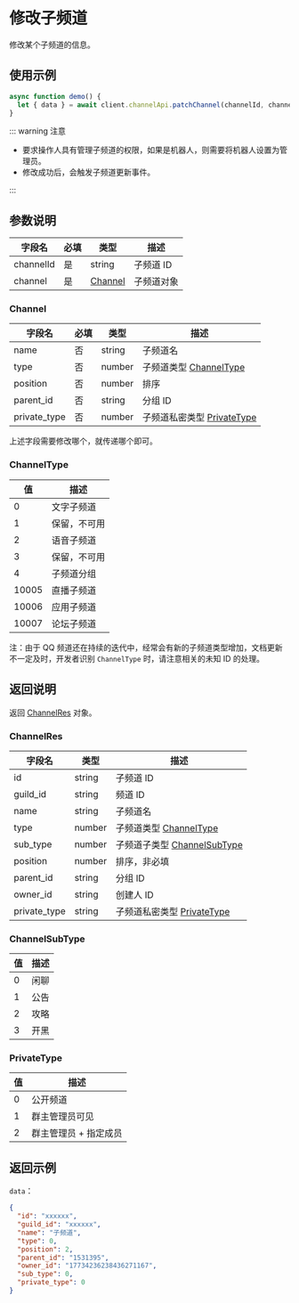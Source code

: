 # 修改子频道 <Badge text="v1.0.0" />

修改某个子频道的信息。

<Warnning />

## 使用示例

```javascript
async function demo() {
  let { data } = await client.channelApi.patchChannel(channelId, channel);
}
```

::: warning 注意

- 要求操作人具有管理子频道的权限，如果是机器人，则需要将机器人设置为管理员。
- 修改成功后，会触发子频道更新事件。

:::

## 参数说明

| 字段名    | 必填 | 类型                | 描述       |
| --------- | ---- | ------------------- | ---------- |
| channelId | 是   | string              | 子频道 ID  |
| channel   | 是   | [Channel](#channel) | 子频道对象 |

### Channel

| 字段名       | 必填 | 类型   | 描述                                       |
| ------------ | ---- | ------ | ------------------------------------------ |
| name         | 否   | string | 子频道名                                   |
| type         | 否   | number | 子频道类型 [ChannelType](#channeltype)     |
| position     | 否   | number | 排序                                       |
| parent_id    | 否   | string | 分组 ID                                    |
| private_type | 否   | number | 子频道私密类型 [PrivateType](#privatetype) |

上述字段需要修改哪个，就传递哪个即可。

### ChannelType

| 值    | 描述         |
| ----- | ------------ |
| 0     | 文字子频道   |
| 1     | 保留，不可用 |
| 2     | 语音子频道   |
| 3     | 保留，不可用 |
| 4     | 子频道分组   |
| 10005 | 直播子频道   |
| 10006 | 应用子频道   |
| 10007 | 论坛子频道   |

注：由于 QQ 频道还在持续的迭代中，经常会有新的子频道类型增加，文档更新不一定及时，开发者识别 `ChannelType` 时，请注意相关的未知 ID 的处理。

## 返回说明

返回 [ChannelRes](#channelres) 对象。

### ChannelRes

| 字段名       | 类型   | 描述                                           |
| ------------ | ------ | ---------------------------------------------- |
| id           | string | 子频道 ID                                      |
| guild_id     | string | 频道 ID                                        |
| name         | string | 子频道名                                       |
| type         | number | 子频道类型 [ChannelType](#channeltype)         |
| sub_type     | number | 子频道子类型 [ChannelSubType](#channelsubtype) |
| position     | number | 排序，非必填                                   |
| parent_id    | string | 分组 ID                                        |
| owner_id     | string | 创建人 ID                                      |
| private_type | string | 子频道私密类型 [PrivateType](#privatetype)     |

### ChannelSubType

| 值  | 描述 |
| --- | ---- |
| 0   | 闲聊 |
| 1   | 公告 |
| 2   | 攻略 |
| 3   | 开黑 |

### PrivateType

| 值  | 描述                  |
| --- | --------------------- |
| 0   | 公开频道              |
| 1   | 群主管理员可见        |
| 2   | 群主管理员 + 指定成员 |

## 返回示例

`data`：

```json
{
  "id": "xxxxxx",
  "guild_id": "xxxxxx",
  "name": "子频道",
  "type": 0,
  "position": 2,
  "parent_id": "1531395",
  "owner_id": "17734236238436271167",
  "sub_type": 0,
  "private_type": 0
}
```
